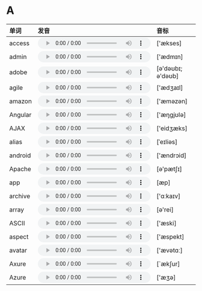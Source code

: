 
# A

| 单词  | 发音 | 音标 |
| :-- | :-- | :-- |
| access | <audio :src="$withBase('/audio/access.mp3')" controls="controls"></audio> | ['ækses] |
| admin | <audio :src="$withBase('/audio/admin.mp3')" controls="controls"></audio> | ['ædmɪn] |
| adobe | <audio :src="$withBase('/audio/adobe.mp3')" controls="controls"></audio> | [ə'dəʊbɪ; ə'dəʊb] |
| agile | <audio :src="$withBase('/audio/agile.mp3')" controls="controls"></audio> | ['ædʒaɪl] |
| amazon | <audio :src="$withBase('/audio/amazon.mp3')" controls="controls"></audio> | ['æməzən] |
| Angular | <audio :src="$withBase('/audio/Angular.mp3')" controls="controls"></audio> | ['æŋgjʊlə] |
| AJAX | <audio :src="$withBase('/audio/AJAX.mp3')" controls="controls"></audio> | ['eidʒæks] |
| alias | <audio :src="$withBase('/audio/alias.mp3')" controls="controls"></audio> | [ˈeɪliəs] |
| android | <audio :src="$withBase('/audio/android.mp3')" controls="controls"></audio> | ['ændrɔid] |
| Apache | <audio :src="$withBase('/audio/Apache.mp3')" controls="controls"></audio> | [ə'pætʃɪ] |
| app | <audio :src="$withBase('/audio/app.mp3')" controls="controls"></audio> | [æp] |
| archive | <audio :src="$withBase('/audio/archive.mp3')" controls="controls"></audio> | ['ɑːkaɪv] |
| array | <audio :src="$withBase('/audio/array.mp3')" controls="controls"></audio> | [ə'rei] |
| ASCII | <audio :src="$withBase('/audio/ASCII.mp3')" controls="controls"></audio> | ['æski] |
| aspect | <audio :src="$withBase('/audio/aspect.mp3')" controls="controls"></audio> | ['æspekt] |
| avatar | <audio :src="$withBase('/audio/avatar.mp3')" controls="controls"></audio> | ['ævətɑː] |
| Axure | <audio :src="$withBase('/audio/Axure.mp3')" controls="controls"></audio> | [`æk∫ur] |
| Azure | <audio :src="$withBase('/audio/Azure.mp3')" controls="controls"></audio> | ['æʒə] |

<style lang="css">
audio {
  height: 30px;
}

@media screen and (max-width: 720px){
  audio { 
    width: 20px; 
  } 
}
</style>
